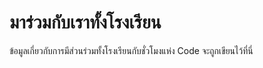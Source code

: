# มาร่วมกับเราทั้งโรงเรียน

ข้อมูลเกี่ยวกับการมีส่วนร่วมทั้งโรงเรียนกับชั่วโมงแห่ง Code จะถูกเขียนไว้ที่นี่